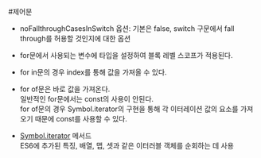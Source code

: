 #제어문

- noFallthroughCasesInSwitch 옵션: 기본은 false, switch 구문에서 fall through를 허용할 것인지에 대한 옵션

- for문에서 사용되는 변수에 타입을 설정하여 블록 레벨 스코프가 적용된다.

- for in문의 경우 index를 통해 값을 가져올 수 있다.
- for of문은 바로 값을 가져온다.  
일반적인 for문에서는 const의 사용이 안된다.  
for of문의 경우 Symbol.iterator의 구현을 통해 각 이터레이션 값의 요소를 가져오기 때문에 const를 사용할 수 있다.  

- [Symbol.iterator]() 메서드  
ES6에 추가된 특징, 배열, 맵, 셋과 같은 이터러블 객체를 순회하는 데 사용  


